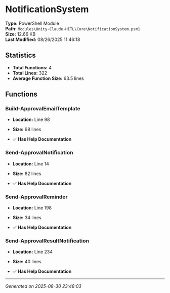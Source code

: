 # NotificationSystem

**Type:** PowerShell Module  
**Path:** `Modules\Unity-Claude-HITL\Core\NotificationSystem.psm1`  
**Size:** 12.66 KB  
**Last Modified:** 08/26/2025 11:46:18  

## Statistics

- **Total Functions:** 4
- **Total Lines:** 322
- **Average Function Size:** 63.5 lines

## Functions


### Build-ApprovalEmailTemplate

- **Location:** Line 98
- **Size:** 98 lines

- ✅ **Has Help Documentation** 
### Send-ApprovalNotification

- **Location:** Line 14
- **Size:** 82 lines

- ✅ **Has Help Documentation** 
### Send-ApprovalReminder

- **Location:** Line 198
- **Size:** 34 lines

- ✅ **Has Help Documentation** 
### Send-ApprovalResultNotification

- **Location:** Line 234
- **Size:** 40 lines

- ✅ **Has Help Documentation**

---
*Generated on 2025-08-30 23:48:03*
